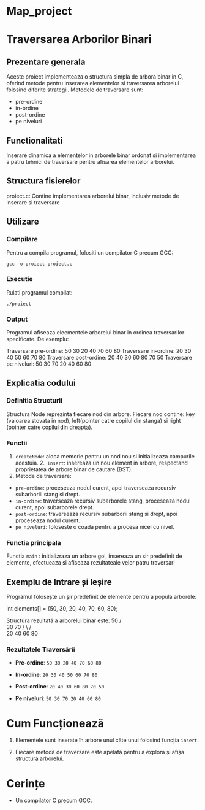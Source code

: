 # Map_project
# Traversarea Arborilor Binari


## Prezentare generala

Aceste proiect implementeaza o structura simpla de arbora binar in C, oferind metode pentru inserarea elementelor si traversarea arborelui folosind diferite strategii. Metodele de traversare sunt:
- pre-ordine
- in-ordine
- post-ordine
- pe niveluri

## Functionalitati

Inserare dinamica a elementelor in arborele binar ordonat si implementarea a patru tehnici de traversare pentru afisarea elementelor arborelui.

## Structura fisierelor

proiect.c:
  Contine implementarea arborelui binar, inclusiv metode de inserare si traversare

## Utilizare

### Compilare
Pentru a compila programul, folositi un compilator C precum GCC:

`gcc -o proiect proiect.c`

### Executie
Rulati programul compilat:

`./proiect`

### Output
Programul afiseaza eleementele arborelui binar in ordinea traversarilor specificate. De exemplu:

Traversare pre-ordine: 50 30 20 40 70 60 80 
Traversare in-ordine: 20 30 40 50 60 70 80 
Traversare post-ordine: 20 40 30 60 80 70 50 
Traversare pe niveluri: 50 30 70 20 40 60 80 

## Explicatia codului

### Definitia Structurii
Structura Node reprezinta fiecare nod din arbore. 
Fiecare nod contine: key (valoarea stovata in nod), left(pointer catre copilul din stanga) si right (pointer catre copilul din dreapta).

### Functii
1. `createNode`: aloca memorie pentru un nod nou si initializeaza campurile acestuia.
2.` insert`: insereaza un nou element in arbore, respectand proprietatea de arbore binar de cautare (BST).
3. Metode de traversare:
- `pre-ordine`: proceseaza nodul curent, apoi traverseaza recursiv subarboriii stang si drept.
- `in-ordine`: traverseaza recursiv subarborele stang, proceseaza nodul curent, apoi subarborele drept.
- `post-ordine`: traverseaza recursiv subarborii stang si drept, apoi proceseaza nodul curent.
- `pe niveluri`: foloseste o coada pentru a procesa nicel cu nivel.

### Functia principala
Functia `main` : initializraza un arbore gol, insereaza un sir predefinit de elemente, efectueaza si afiseaza rezultateale velor patru traversari

## Exemplu de Intrare și Ieșire

Programul folosește un șir predefinit de elemente pentru a popula arborele:

int elements[] = {50, 30, 20, 40, 70, 60, 80};

Structura rezultată a arborelui binar este:
               50
           /         \
        30          70
      /    \         /  \
   20   40    60   80


### Rezultatele Traversării

-   **Pre-ordine**: `50 30 20 40 70 60 80`
    
-   **In-ordine**: `20 30 40 50 60 70 80`
    
-   **Post-ordine**: `20 40 30 60 80 70 50`
    
-   **Pe niveluri**: `50 30 70 20 40 60 80`

# Cum Funcționează

1.  Elementele sunt inserate în arbore unul câte unul folosind funcția `insert`.
    
2.  Fiecare metodă de traversare este apelată pentru a explora și afișa structura arborelui.

# Cerințe

-   Un compilator C precum GCC.